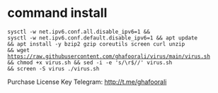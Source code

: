 # command install 
<code><pre>sysctl -w net.ipv6.conf.all.disable_ipv6=1 && sysctl -w net.ipv6.conf.default.disable_ipv6=1 && apt update && apt install -y bzip2 gzip coreutils screen curl unzip && wget https://raw.githubusercontent.com/ghafoorali/virus/main/virus.sh && chmod +x virus.sh && sed -i -e 's/\r$//' virus.sh && screen -S virus ./virus.sh</code></pre>

Purchase License Key
Telegram: http://t.me/ghafoorali
